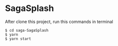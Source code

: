 # SagaSplash
After clone this project, run this commands in terminal
```
$ cd saga-SagaSplash
$ yarn
$ yarn start
```
